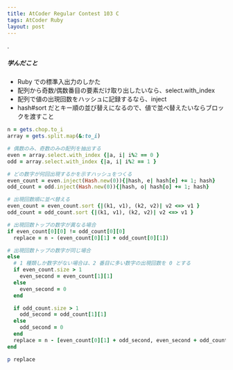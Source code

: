 ```yaml
---
title: AtCoder Regular Contest 103 C
tags: AtCoder Ruby
layout: post
---
```


.

##### 学んだこと

- Ruby での標準入出力のしかた
- 配列から奇数/偶数番目の要素だけ取り出したいなら、select.with_index
- 配列で値の出現回数をハッシュに記録するなら、inject
- hash#sort だとキー順の並び替えになるので、値で並べ替えたいならブロックを渡すこと

```ruby
n = gets.chop.to_i
array = gets.split.map(&:to_i)

# 偶数のみ、奇数のみの配列を抽出する
even = array.select.with_index {|a, i| i%2 == 0 }
odd = array.select.with_index {|a, i| i%2 == 1 }

# どの数字が何回出現するかを示すハッシュをつくる
even_count = even.inject(Hash.new(0)){|hash, e| hash[e] += 1; hash}
odd_count = odd.inject(Hash.new(0)){|hash, o| hash[o] += 1; hash}

# 出現回数順に並べ替える
even_count = even_count.sort {|(k1, v1), (k2, v2)| v2 <=> v1 }
odd_count = odd_count.sort {|(k1, v1), (k2, v2)| v2 <=> v1 }

# 出現回数トップの数字が異なる場合
if even_count[0][0] != odd_count[0][0]
  replace = n - (even_count[0][1] + odd_count[0][1])

# 出現回数トップの数字が同じ場合
else
  # 1 種類しか数字がない場合は、2 番目に多い数字の出現回数を 0 とする
  if even_count.size > 1
    even_second = even_count[1][1]
  else
    even_second = 0
  end

  if odd_count.size > 1
    odd_second = odd_count[1][1]
  else
    odd_second = 0
  end
  replace = n - [even_count[0][1] + odd_second, even_second + odd_count[0][1]].max
end

p replace
```
